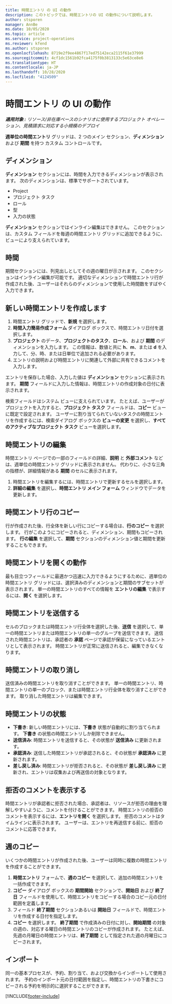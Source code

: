 ```yaml
---
title: 時間エントリ の UI の動作
description: このトピックでは、時間エントリの UI の動作について説明します。
author: stsporen
manager: AnnBe
ms.date: 10/05/2020
ms.topic: article
ms.service: project-operations
ms.reviewer: kfend
ms.author: stsporen
ms.openlocfilehash: 8719e2f9ee4867f17ed75142eca2115f61e37999
ms.sourcegitcommit: 4cf1dc1561b92fca4175f0b3813133c5e63ce8e6
ms.translationtype: HT
ms.contentlocale: ja-JP
ms.lasthandoff: 10/28/2020
ms.locfileid: "4124509"
---
```

# <a name="time-entry-ui-behavior"></a>時間エントリ の UI の動作

_**適用対象 :** リソース/非在庫ベースのシナリオに使用するプロジェクト オペレーション、見積請求に対応する小規模のデプロイ_


**週単位の時間エントリ** グリッドは、2 つのメイン セクション、**ディメンション** および **期間** を持つ カスタム コントロールです。

## <a name="dimensions"></a>ディメンション
**ディメンション** セクションには、時間を入力できるディメンションが表示されます。 次のディメンションは、標準でサポートされています。

  - Project
  - プロジェクト タスク
  - ロール
  - 型
  - 入力の状態

**ディメンション** セクションではインライン編集はできません。 このセクションは、カスタム フィールドを毎週の時間エントリ グリッドに追加できるように、ビューにより支えられています。

## <a name="duration"></a>時間
期間セクションには、列見出しとしてその週の曜日が示されます。 このセクションはインライン編集が可能です。 適切なディメンションで時間エントリ行が作成された後、ユーザーはそれらのディメンションで使用した時間数をすばやく入力できます。

## <a name="create-a-new-time-entry"></a>新しい時間エントリを作成します

1. 時間エントリ グリッドで、**新規** を選択します。 
2. **時間入力簡易作成フォーム** ダイアログ ボックスで、時間エントリ日付を選択します。
3. **プロジェクト** のデータ、**プロジェクトのタスク**、**ロール**、および **期間** のディメンションを入力します。 この情報は、数値と共に **h**、**m**、または **d** を入力して、分、時、または日単位で追加される必要があります。 
4. エントリの説明および時間エントリに関連して外部に共有できるコメントを入力します。 

エントリを保存した場合、入力した値は **ディメンション** セクションに表示されます。 **期間** フィールドに入力した情報は、時間エントリの作成対象の日付に表示されます。

検索フィールドはシステム ビューに支えられています。 たとえば、ユーザーがプロジェクトを入力すると、**プロジェクト タスク** フィールドは、**コピー** ビューに既定で設定されます。 ユーザーに割り当てられていないタスクの時間エントリを作成するには、検索ダイアログ ボックスの **ビューの変更** を選択し、**すべてのアクティブなプロジェクト タスク** ビューを選択します。

## <a name="edit-a-time-entry"></a>時間エントリの編集 
時間エントリ ページでの一部のフィールドの詳細、**説明** と **外部コメント** などは、週単位の時間エントリ グリッドに表示されません。 代わりに、小さな三角の指標が、詳細情報がある **期間** のセルに表示されます。 

1. 時間エントリを編集するには、時間エントリで更新するセルを選択します。
2. **詳細の編集** を選択し、**時間エントリ メイン フォーム** ウィンドウでデータを更新します。 

## <a name="copy-a-time-entry-row"></a>時間エントリ行のコピー
行が作成された後、行全体を新しい行にコピーする場合は、**行のコピー** を選択します。 行がこのようにコピーされると、ディメンション、期間もコピーされます。 **行の編集** を選択して、**期間** セクションのディメンション値と期間を更新することもできます。

## <a name="open-a-time-entry-behavior"></a>時間エントリを開くの動作
最も目立つフィールドに最適かつ迅速に入力できるようにするために、週単位の時間エントリ グリッドには、選択済みのディメンションと期間のサブセットが表示されます。 単一の時間エントリのすべての情報を **エントリの編集** で表示するには、**開く** を選択します。

## <a name="submit-a-time-entry"></a>時間エントリを送信する
セルのブロックまたは時間エントリ行全体を選択した後、**送信** を選択して、単一の時間エントリまたは時間エントリの単一のグループを送信できます。 送信された時間エントリは、承認者の **承認** ページで承認が保留になっているエントリとして表示されます。 時間エントリが正常に送信されると、編集できなくなります。

## <a name="recall-a-time-entry"></a>時間エントリの取り消し
送信済みの時間エントリを取り消すことができます。 単一の時間エントリ、時間エントリの単一のブロック、または時間エントリ行全体を取り消すことができます。 取り消した時間エントリは編集できます。

## <a name="time-entry-status"></a>時間エントリの状態

- **下書き**: 新しい時間エントリには、**下書き** 状態が自動的に割り当てられます。 **下書き** の状態の時間エントリしか削除できません。
- **送信済み**: 時間エントリを送信すると、その状態が **送信済み** に更新されます。 
- **承認済み**: 送信した時間エントリが承認されると、その状態が **承認済み** に更新されます。 
- **差し戻し済み**: 時間エントリが拒否されると、その状態が **差し戻し済み** に更新され、エントリは収集および再送信の対象となります。 

## <a name="view-rejection-comments"></a>拒否のコメントを表示する
時間エントリが承認者に拒否された場合、承認者は、リソースが拒否の理由を理解しやすいように、コメントを付けることができます。 時間エントリの拒否のコメントを表示するには、**エントリを開く** を選択します。 拒否のコメントはタイムラインに表示されます。 ユーザーは、エントリを再送信する前に、拒否のコメントに応答できます。

## <a name="copy-week"></a>週のコピー
いくつかの時間エントリが作成された後、ユーザーは同時に複数の時間エントリを作成することができます。

1. **時間エントリ** フォームで、**週のコピー** を選択して、追加の時間エントリを一括作成できます。 
2. **コピー** ダイアログ ボックスの **期間開始** セクションで、**開始日** および **終了日** フィールドを使用して、時間エントリをコピーする場合のコピー元の日付範囲を定義します。 
3. フィールド **終了期間** セクションあるいは **開始日** フィールドで、時間エントリを作成する日付を指定します。 
4. **コピー** を選択します。 **終了期間** で作成済みの日付に対し、**開始期間** の対象の週の、対応する曜日の時間エントリのコピーが作成されます。 たとえば、先週の月曜日の時間エントリは、**終了期間** として指定された週の月曜日にコピーされます。

## <a name="import"></a>インポート
同一の基本プロセスが、予約、割り当て、および交換からインポートして使用されます。 予約のインポート元の日付範囲を指定し、時間エントリの下書きにコピーされる予約を明示的に選択することができます。 


[!INCLUDE[footer-include](../includes/footer-banner.md)]